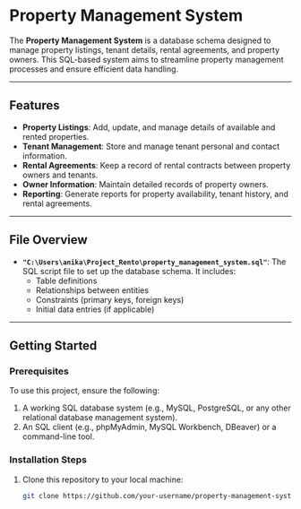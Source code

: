 # Property Management System

The **Property Management System** is a database schema designed to manage property listings, tenant details, rental agreements, and property owners. This SQL-based system aims to streamline property management processes and ensure efficient data handling.

---

## Features
- **Property Listings**: Add, update, and manage details of available and rented properties.
- **Tenant Management**: Store and manage tenant personal and contact information.
- **Rental Agreements**: Keep a record of rental contracts between property owners and tenants.
- **Owner Information**: Maintain detailed records of property owners.
- **Reporting**: Generate reports for property availability, tenant history, and rental agreements.

---

## File Overview
- **`"C:\Users\anika\Project_Rento\property_management_system.sql"`**: The SQL script file to set up the database schema. It includes:
  - Table definitions
  - Relationships between entities
  - Constraints (primary keys, foreign keys)
  - Initial data entries (if applicable)

---

## Getting Started
### Prerequisites
To use this project, ensure the following:
1. A working SQL database system (e.g., MySQL, PostgreSQL, or any other relational database management system).
2. An SQL client (e.g., phpMyAdmin, MySQL Workbench, DBeaver) or a command-line tool.

### Installation Steps
1. Clone this repository to your local machine:
   ```bash
   git clone https://github.com/your-username/property-management-system.git
